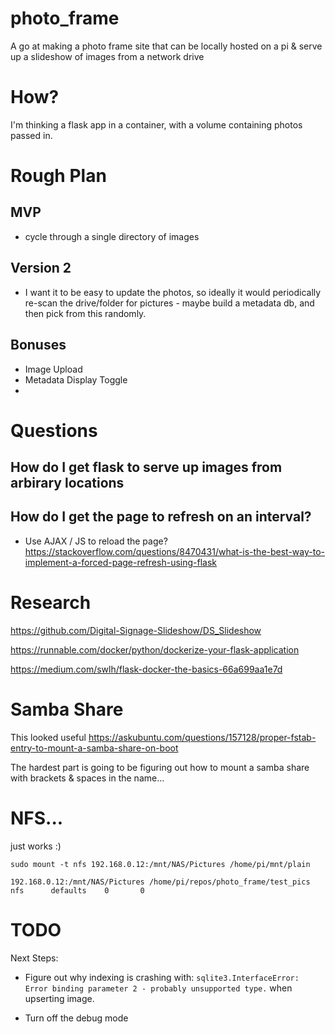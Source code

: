 # photo_frame
A go at making a photo frame site that can be locally hosted on a pi &amp; serve up a slideshow of images from a network drive


# How?

I'm thinking a flask app in a container, with a volume containing photos passed in.


# Rough Plan


## MVP
* cycle through a single directory of images



## Version 2
* I want it to be easy to update the photos, so ideally it would periodically re-scan the drive/folder for pictures - maybe build a metadata db, and then pick from this randomly.
  

## Bonuses
* Image Upload
* Metadata Display Toggle
* 


# Questions

## How do I get flask to serve up images from arbirary locations

## How do I get the page to refresh on an interval?

* Use AJAX / JS to reload the page? https://stackoverflow.com/questions/8470431/what-is-the-best-way-to-implement-a-forced-page-refresh-using-flask 



# Research

https://github.com/Digital-Signage-Slideshow/DS_Slideshow

https://runnable.com/docker/python/dockerize-your-flask-application

https://medium.com/swlh/flask-docker-the-basics-66a699aa1e7d


# Samba Share
This looked useful
https://askubuntu.com/questions/157128/proper-fstab-entry-to-mount-a-samba-share-on-boot


The hardest part is going to be figuring out how to mount a samba share with brackets & spaces in the name...

# NFS...

just works :)
```
sudo mount -t nfs 192.168.0.12:/mnt/NAS/Pictures /home/pi/mnt/plain
```
```
192.168.0.12:/mnt/NAS/Pictures /home/pi/repos/photo_frame/test_pics nfs      defaults    0       0
```
# TODO

Next Steps:

* Figure out why indexing is crashing with: `sqlite3.InterfaceError: Error binding parameter 2 - probably unsupported type.` when upserting image.

* Turn off the debug mode

